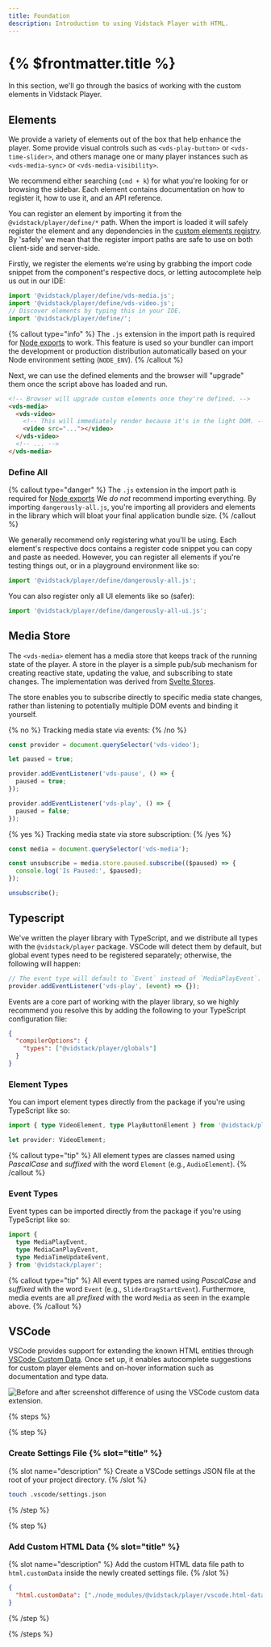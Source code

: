 ```yaml
---
title: Foundation
description: Introduction to using Vidstack Player with HTML.
---
```


# {% $frontmatter.title %}

In this section, we'll go through the basics of working with the custom elements in Vidstack Player.

## Elements

We provide a variety of elements out of the box that help enhance the player. Some provide visual
controls such as `<vds-play-button>` or `<vds-time-slider>`, and others manage one or many player
instances such as `<vds-media-sync>` or `<vds-media-visibility>`.

We recommend either searching (`cmd + k`) for what you're looking for or browsing the sidebar.
Each element contains documentation on how to register it, how to use it, and an API reference.

You can register an element by importing it from the `@vidstack/player/define/*` path. When the
import is loaded it will safely register the element and any dependencies in
the [custom elements registry](https://developer.mozilla.org/en-US/docs/Web/API/CustomElementRegistry).
By 'safely' we mean that the register import paths are safe to use on both client-side and server-side.

Firstly, we register the elements we're using by grabbing the import code snippet from the component's
respective docs, or letting autocomplete help us out in our IDE:

```js {% copyHighlight=true highlight="4" %}
import '@vidstack/player/define/vds-media.js';
import '@vidstack/player/define/vds-video.js';
// Discover elements by typing this in your IDE.
import '@vidstack/player/define/';
```

{% callout type="info" %}
The `.js` extension in the import path is required for [Node exports](https://nodejs.org/api/packages.html#package-entry-points)
to work. This feature is used so your bundler can import the development or production distribution
automatically based on your Node environment setting (`NODE_ENV`).
{% /callout %}

Next, we can use the defined elements and the browser will "upgrade" them once the script
above has loaded and run.

```html
<!-- Browser will upgrade custom elements once they're defined. -->
<vds-media>
  <vds-video>
    <!-- This will immediately render because it's in the light DOM. -->
    <video src="..."></video>
  </vds-video>
  <!-- ... -->
</vds-media>
```

### Define All

{% callout type="danger" %}
The `.js` extension in the import path is required for [Node exports](https://nodejs.org/api/packages.html#package-entry-points)
We _do not_ recommend importing everything. By importing `dangerously-all.js`, you're importing
all providers and elements in the library which will bloat your final application bundle size.
{% /callout %}

We generally recommend only registering what you'll be using. Each element's respective docs
contains a register code snippet you can copy and paste as needed. However, you can register
all elements if you're testing things out, or in a playground environment like so:

```js {% copy=true %}
import '@vidstack/player/define/dangerously-all.js';
```

You can also register only all UI elements like so (safer):

```js {% copy=true %}
import '@vidstack/player/define/dangerously-all-ui.js';
```

## Media Store

The `<vds-media>` element has a media store that keeps track of the running state of the player.
A store in the player is a simple pub/sub mechanism for creating reactive state, updating the value,
and subscribing to state changes. The implementation was derived from
[Svelte Stores](https://svelte.dev/docs#run-time-svelte-store).

The store enables you to subscribe directly to specific media state changes, rather than
listening to potentially multiple DOM events and binding it yourself.

{% no %}
Tracking media state via events:
{% /no %}

```js
const provider = document.querySelector('vds-video');

let paused = true;

provider.addEventListener('vds-pause', () => {
  paused = true;
});

provider.addEventListener('vds-play', () => {
  paused = false;
});
```

{% yes %}
Tracking media state via store subscription:
{% /yes %}

```js
const media = document.querySelector('vds-media');

const unsubscribe = media.store.paused.subscribe(($paused) => {
  console.log('Is Paused:', $paused);
});

unsubscribe();
```

## Typescript

We've written the player library with TypeScript, and we distribute all types with the
`@vidstack/player` package. VSCode will detect them by default, but global event types need to
be registered separately; otherwise, the following will happen:

```js
// The event type will default to `Event` instead of `MediaPlayEvent`.
provider.addEventListener('vds-play', (event) => {});
```

Events are a core part of working with the player library, so we highly recommend you resolve
this by adding the following to your TypeScript configuration file:

```json {% title="tsconfig.json" copyHighlight=true highlight="3" %}
{
  "compilerOptions": {
    "types": ["@vidstack/player/globals"]
  }
}
```

### Element Types

You can import element types directly from the package if you're using TypeScript like so:

```ts {% copy=true %}
import { type VideoElement, type PlayButtonElement } from '@vidstack/player';

let provider: VideoElement;
```

{% callout type="tip" %}
All element types are classes named using _PascalCase_ and _suffixed_ with the word `Element`
(e.g., `AudioElement`).
{% /callout %}

### Event Types

Event types can be imported directly from the package if you're using TypeScript like so:

```ts {% copy=true %}
import {
  type MediaPlayEvent,
  type MediaCanPlayEvent,
  type MediaTimeUpdateEvent,
} from '@vidstack/player';
```

{% callout type="tip" %}
All event types are named using _PascalCase_ and _suffixed_ with the word `Event`
(e.g., `SliderDragStartEvent`). Furthermore, media events are all _prefixed_ with the word `Media` as
seen in the example above.
{% /callout %}

## VSCode

VSCode provides support for extending the known HTML entities through
[VSCode Custom Data](https://github.com/microsoft/vscode-custom-data). Once set up, it enables
autocomplete suggestions for custom player elements and on-hover information such as
documentation and type data.

![Before and after screenshot difference of using the VSCode custom data extension.]($src/img/vscode-autocomplete.png)

{% steps %}

{% step %}

### Create Settings File {% slot="title" %}

{% slot name="description" %}
Create a VSCode settings JSON file at the root of your project directory.
{% /slot %}

```bash {% copy=true %}
touch .vscode/settings.json
```

{% /step %}

{% step %}

### Add Custom HTML Data {% slot="title" %}

{% slot name="description" %}
Add the custom HTML data file path to `html.customData` inside the newly created settings file.
{% /slot %}

```json {% title=".vscode/setting.json" copy=true %}
{
  "html.customData": ["./node_modules/@vidstack/player/vscode.html-data.json"]
}
```

{% /step %}

{% /steps %}
